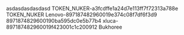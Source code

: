 asdasdasdasdasd
TOKEN_NUKER-a3fcdffe1a24d7e113ff7f72313a788e TOKEN_NUKER
Lenovo-897187482960019e374c08f7df6f3d9
8971874829600190ba595dc0e5b77b4
xluca-897187482960019f423001c1c200912
Bukhoree
